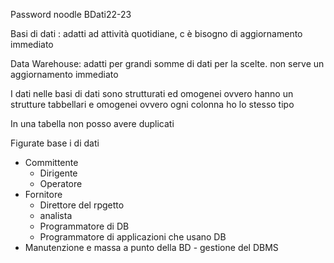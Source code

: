 Password noodle 
BDati22-23


Basi di dati : adatti ad attività quotidiane, c è bisogno di aggiornamento immediato 

Data Warehouse: adatti per grandi somme di dati per la scelte. non serve un aggiornamento immediato




I  dati nelle basi di dati sono strutturati ed omogenei ovvero hanno un strutture tabbellari e omogenei ovvero ogni colonna ho lo stesso tipo

In una tabella non posso avere duplicati



Figurate base i di dati
- Committente 
	- Dirigente
	- Operatore
- Fornitore
	- Direttore del rpgetto
	- analista
	- Programmatore di DB
	- Programmatore di applicazioni che usano DB
- Manutenzione e massa a punto della BD - gestione del DBMS









